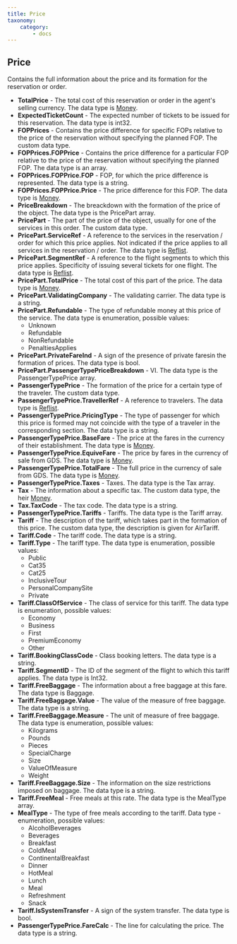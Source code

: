 ```yaml
---
title: Price
taxonomy:
    category:
        - docs
---
```


Price
-----

Contains the full information about the price and its formation for the reservation or order.

-   **TotalPrice** - The total cost of this reservation or order in the agent's selling currency. The data type is [Money](/avia/common/money).
-   **ExpectedTicketCount** - The expected number of tickets to be issued for this reservation. The data type is int32.
-   **FOPPrices** - Contains the price difference for specific FOPs relative to the price of the reservation without specifying the planned FOP. The custom data type.
-   **FOPPrices.FOPPrice** - Contains the price difference for a particular FOP relative to the price of the reservation without specifying the planned FOP. The data type is an array.
-   **FOPPrices.FOPPrice.FOP** - FOP, for which the price difference is represented. The data type is a string.
-   **FOPPrices.FOPPrice.Price** - The price difference for this FOP. The data type is [Money](/avia/common/money).
-   **PriceBreakdown** - The breackdown with the formation of the price of the object. The data type is the PricePart array.
-   **PricePart** - The part of the price of the object, usually for one of the services in this order. The custom data type.
-   **PricePart.ServiceRef** - A reference to the services in the reservation / order for which this price applies. Not indicated if the price applies to all services in the reservation / order. The data type is [Reflist](/avia/common/reflist).
-   **PricePart.SegmentRef** - A reference to the flight segments to which this price applies. Specificity of issuing several tickets for one flight. The data type is [Reflist](/avia/common/reflist).
-   **PricePart.TotalPrice** - The total cost of this part of the price. The data type is [Money](/avia/common/money).
-   **PricePart.ValidatingCompany** - The validating carrier. The data type is a string.
-   **PricePart.Refundable** - The type of refundable money at this price of the service. The data type is enumeration, possible values:
    -   Unknown
    -   Refundable
    -   NonRefundable
    -   PenaltiesApplies
-   **PricePart.PrivateFareInd** - A sign of the presence of private faresin the formation of prices. The data type is bool.
-   **PricePart.PassengerTypePriceBreakdown** - VI. The data type is the PassengerTypePrice array.
-   **PassengerTypePrice** - The formation of the price for a certain type of the traveler. The custom data type.
-   **PassengerTypePrice.TravellerRef** - A reference to travelers. The data type is [Reflist](/avia/common/reflist).
-   **PassengerTypePrice.PricingType** - The type of passenger for which this price is formed may not coincide with the type of a traveler in the corresponding section. The data type is a string.
-   **PassengerTypePrice.BaseFare** - The price at the fares in the currency of their establishment. The data type is [Money](/avia/common/money).
-   **PassengerTypePrice.EquiveFare** - The price by fares in the currency of sale from GDS. The data type is [Money](/avia/common/money).
-   **PassengerTypePrice.TotalFare** - The full price in the currency of sale from GDS. The data type is [Money](/avia/common/money).
-   **PassengerTypePrice.Taxes** - Taxes. The data type is the Tax array.
-   **Tax** - The information about a specific tax. The custom data type, the heir [Money](/avia/common/money).
-   **Tax.TaxCode** - The tax code. The data type is a string.
-   **PassengerTypePrice.Tariffs** - Tariffs. The data type is the Tariff array.
-   **Tariff** - The description of the tariff, which takes part in the formation of this price. The custom data type, the description is given for AirTariff.
-   **Tariff.Code** - The tariff code. The data type is a string.
-   **Tariff.Type** - The tariff type. The data type is enumeration, possible values:
    -   Public
    -   Cat35
    -   Cat25
    -   InclusiveTour
    -   PersonalCompanySite
    -   Private
-   **Tariff.ClassOfService** - The class of service for this tariff. The data type is enumeration, possible values:
    -   Economy
    -   Business
    -   First
    -   PremiumEconomy
    -   Other
-   **Tariff.BookingClassCode** - Class booking letters. The data type is a string.
-   **Tariff.SegmentID** - The ID of the segment of the flight to which this tariff applies. The data type is Int32.
-   **Tariff.FreeBaggage** - The information about a free baggage at this fare. The data type is Baggage.
-   **Tariff.FreeBaggage.Value** - The value of the measure of free baggage. The data type is a string.
-   **Tariff.FreeBaggage.Measure** - The unit of measure of free baggage. The data type is enumeration, possible values:
    -   Kilograms
    -   Pounds
    -   Pieces
    -   SpecialCharge
    -   Size
    -   ValueOfMeasure
    -   Weight
-   **Tariff.FreeBaggage.Size** - The information on the size restrictions imposed on baggage. The data type is a string.
-   **Tariff.FreeMeal** - Free meals at this rate. The data type is the MealType array.
-   **MealType** - The type of free meals according to the tariff. Data type - enumeration, possible values:
    -   AlcoholBeverages
    -   Beverages
    -   Breakfast
    -   ColdMeal
    -   ContinentalBreakfast
    -   Dinner
    -   HotMeal
    -   Lunch
    -   Meal
    -   Refreshment
    -   Snack
-   **Tariff.IsSystemTransfer** - A sign of the system transfer. The data type is bool.
-   **PassengerTypePrice.FareCalc** - The line for calculating the price. The data type is a string.